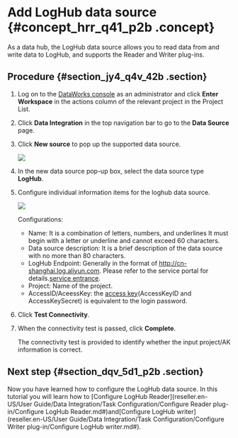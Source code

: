 # Add LogHub data source {#concept_hrr_q41_p2b .concept}

As a data hub, the LogHub data source allows you to read data from and write data to LogHub, and supports the Reader and Writer plug-ins.

## Procedure {#section_jy4_q4v_42b .section}

1.  Log on to the [DataWorks console](https://partners-intl.aliyun.com) as an administrator and click **Enter Workspace** in the actions column of the relevant project in the Project List.
2.  Click **Data Integration** in the top navigation bar to go to the **Data Source** page.
3.  Click **New source** to pop up the supported data source.

    ![](http://static-aliyun-doc.oss-cn-hangzhou.aliyuncs.com/assets/img/16203/15389851487540_en-US.png)

4.  In the new data source pop-up box, select the data source type **LogHub**.
5.  Configure individual information items for the loghub data source.

    ![](http://static-aliyun-doc.oss-cn-hangzhou.aliyuncs.com/assets/img/16203/15389851487541_en-US.png)

    Configurations:

    -   Name: It is a combination of letters, numbers, and underlines It must begin with a letter or underline and cannot exceed 60 characters.
    -   Data source description: It is a brief description of the data source with no more than 80 characters.
    -   LogHub Endpoint: Generally in the format of http://cn-shanghai.log.aliyun.com. Please refer to the service portal for details.[service entrance](https://www.alibabacloud.com/help/doc-detail/29008.htm).
    -   Project: Name of the project.
    -   AccessID/AceessKey: the [access key](https://www.alibabacloud.com/help/doc-detail/53045.htm)\(AccessKeyID and AccessKeySecret\) is equivalent to the login password.
6.  Click **Test Connectivity**.
7.  When the connectivity test is passed, click **Complete**.

    The connectivity test is provided to identify whether the input project/AK information is correct.


## Next step {#section_dqv_5d1_p2b .section}

Now you have learned how to configure the LogHub data source. In this tutorial you will learn how to [Configure LogHub Reader](reseller.en-US/User Guide/Data Integration/Task Configuration/Configure Reader plug-in/Configure LogHub Reader.md#)and[Configure LogHub writer](reseller.en-US/User Guide/Data Integration/Task Configuration/Configure Writer plug-in/Configure LogHub writer.md#).

